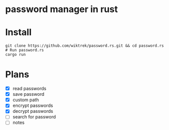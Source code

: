 # password manager in rust

# Install

```
git clone https://github.com/wiktrek/password.rs.git && cd password.rs
# Run password.rs
cargo run
```

# Plans

- [x] read passwords
- [x] save password
- [x] custom path
- [x] encrypt passwords
- [x] decrypt passwords
- [ ] search for password
- [ ] notes
